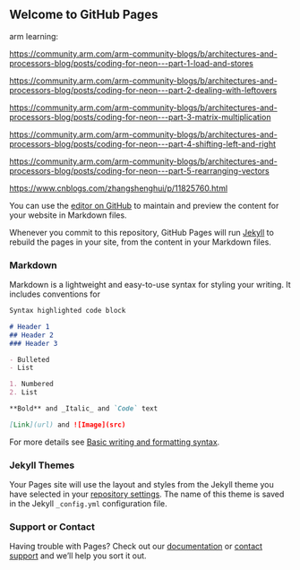 ## Welcome to GitHub Pages

arm learning:

https://community.arm.com/arm-community-blogs/b/architectures-and-processors-blog/posts/coding-for-neon---part-1-load-and-stores

https://community.arm.com/arm-community-blogs/b/architectures-and-processors-blog/posts/coding-for-neon---part-2-dealing-with-leftovers

https://community.arm.com/arm-community-blogs/b/architectures-and-processors-blog/posts/coding-for-neon---part-3-matrix-multiplication

https://community.arm.com/arm-community-blogs/b/architectures-and-processors-blog/posts/coding-for-neon---part-4-shifting-left-and-right

https://community.arm.com/arm-community-blogs/b/architectures-and-processors-blog/posts/coding-for-neon---part-5-rearranging-vectors

https://www.cnblogs.com/zhangshenghui/p/11825760.html

You can use the [editor on GitHub](https://github.com/xiaoyanChen2021/elevoc_arm_2022_learning/edit/gh-pages/index.md) to maintain and preview the content for your website in Markdown files.

Whenever you commit to this repository, GitHub Pages will run [Jekyll](https://jekyllrb.com/) to rebuild the pages in your site, from the content in your Markdown files.

### Markdown

Markdown is a lightweight and easy-to-use syntax for styling your writing. It includes conventions for

```markdown
Syntax highlighted code block

# Header 1
## Header 2
### Header 3

- Bulleted
- List

1. Numbered
2. List

**Bold** and _Italic_ and `Code` text

[Link](url) and ![Image](src)
```

For more details see [Basic writing and formatting syntax](https://docs.github.com/en/github/writing-on-github/getting-started-with-writing-and-formatting-on-github/basic-writing-and-formatting-syntax).

### Jekyll Themes

Your Pages site will use the layout and styles from the Jekyll theme you have selected in your [repository settings](https://github.com/xiaoyanChen2021/elevoc_arm_2022_learning/settings/pages). The name of this theme is saved in the Jekyll `_config.yml` configuration file.

### Support or Contact

Having trouble with Pages? Check out our [documentation](https://docs.github.com/categories/github-pages-basics/) or [contact support](https://support.github.com/contact) and we’ll help you sort it out.
